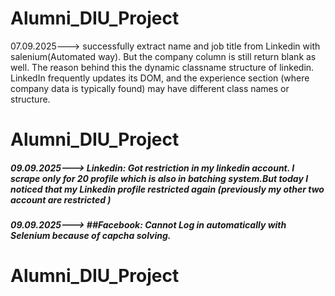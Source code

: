 ﻿# Alumni_DIU_Project
07.09.2025---> successfully extract name and job title from Linkedin with salenium(Automated way). But the company column is still return blank as well. The reason behind this the dynamic classname structure of linkedin. LinkedIn frequently updates its DOM, and the experience section (where company data is typically found) may have different class names or structure.

# Alumni_DIU_Project
##### 09.09.2025---> Linkedin: Got restriction in my linkedin account. I scrape only for 20 profile which is also in batching system.But today I noticed that my Linkedin profile restricted again (previously my other two account are restricted ) 
##### 09.09.2025---> ##Facebook: Cannot Log in automatically with Selenium because of capcha solving.





# Alumni_DIU_Project






